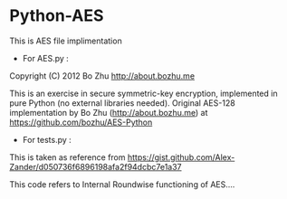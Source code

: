 # Python-AES
This is AES file implimentation
- For AES.py : 

Copyright (C) 2012 Bo Zhu http://about.bozhu.me
 
This is an exercise in secure symmetric-key encryption, implemented in pure
Python (no external libraries needed).
Original AES-128 implementation by Bo Zhu (http://about.bozhu.me) at
https://github.com/bozhu/AES-Python

- For tests.py : 

This is taken as reference from https://gist.github.com/Alex-Zander/d050736f6896198afa2f94dcbc7e1a37

This code refers to Internal Roundwise functioning of AES....
